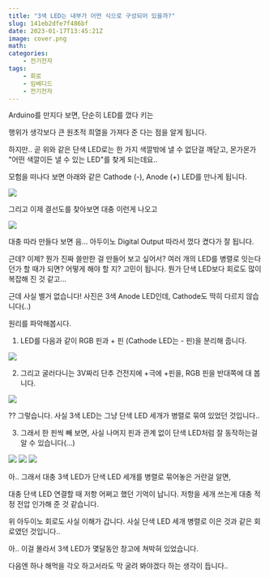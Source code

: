 ```yaml
---
title: "3색 LED는 내부가 어떤 식으로 구성되어 있을까?"
slug: 141eb2dfe7f486bf
date: 2023-01-17T13:45:21Z
image: cover.png
math: 
categories:
    - 전기전자
tags:
    - 회로
    - 임베디드
    - 전기전자
---
```


Arduino를 만지다 보면, 단순히 LED를 껐다 키는

행위가 생각보다 큰 원초적 희열을 가져다 준 다는 점을 알게 됩니다.

하지만.. 곧 위와 같은 단색 LED로는 한 가지 색깔밖에 낼 수 없단걸 깨닫고, 몬가몬가 "어떤 색깔이든 낼 수 있는 LED"를 찾게 되는데요..

모험을 떠나다 보면 아래와 같은 Cathode (-), Anode (+) LED를 만나게 됩니다.

![](image-2.png)

그리고 이제 결선도를 찾아보면 대충 이런게 나오고

![](image-3.png)

대충 따라 만들다 보면 음... 아두이노 Digital Output 따라서 껐다 켰다가 잘 됩니다.

근데? 이제? 뭔가 진짜 쓸만한 걸 만들어 보고 싶어서? 여러 개의 LED를 병렬로 잇는다던가 할 때가 되면? 어떻게 해야 할 지? 고민이 됩니다. 뭔가 단색 LED보다 회로도 많이 복잡해 진 것 같고...

근데 사실 별거 없습니다!
사진은 3색 Anode LED인데, Cathode도 딱히 다르지 않습니다(..)

원리를 파악해봅시다.

1) LED를 다음과 같이 RGB 핀과 + 핀 (Cathode LED는 - 핀)을 분리해 줍니다.

![](image-4.png)

2) 그리고 굴러다니는 3V짜리 단추 건전지에 +극에 +핀을, RGB 핀을 반대쪽에 대 봅니다.

![](image-5.png)


?? 그렇습니다. 사실 3색 LED는 그냥 단색 LED 세개가 병렬로 묶여 있었던 것입니다..

3) 그래서 한 핀씩 빼 보면, 사실 나머지 핀과 관계 없이 단색 LED처럼 잘 동작하는걸 알 수 있습니다(...)

![](image-6.png)
![](image-7.png)
![](image-8.png)


아.. 그래서 대충 3색 LED가 단색 LED 세개를 병렬로 묶어놓은 거란걸 알면,

대충 단색 LED 연결할 때 저항 어쩌고 했던 기억이 납니다. 저항을 세개 쓰는게 대충 적정 전압 인가해 준 것 같습니다.

위 아두이노 회로도 사실 이해가 갑니다. 사실 단색 LED 세개 병렬로 이은 것과 같은 회로였던 것입니다..

아.. 이걸 몰라서 3색 LED가 몇달동안 창고에 쳐박혀 있었습니다.

다음엔 하나 해먹을 각오 하고서라도 막 굴려 봐야겠다 하는 생각이 듭니다..
